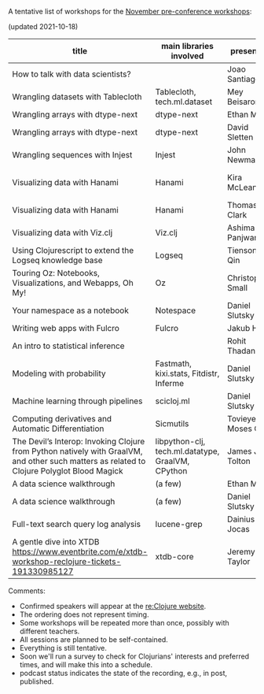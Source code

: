 A tentative list of workshops for the [November pre-conference workshops](https://clojureverse.org/t/re-clojure-2021-pre-conference-workshops/8216/1):

(updated 2021-10-18)

| title                                                                                                                                       | main libraries involved                           | presenter         | confirmed? |interview date  |interviewer|podcast status|
|---------------------------------------------------------------------------------------------------------------------------------------------|---------------------------------------------------|-------------------|------------|--------------  |-----------|--------------|
| How to talk with data scientists?                                                                                                           |                                                   | Joao Santiago     | yes        |                |           |              |
| Wrangling datasets with Tablecloth                                                                                                          | Tablecloth, tech.ml.dataset                       | Mey Beisaron      | yes        |                |           |              |
| Wrangling arrays with dtype-next                                                                                                            | dtype-next                                        | Ethan Miller      | yes        |                |           |              |
| Wrangling arrays with dtype-next                                                                                                            | dtype-next                                        | David Sletten     |            |                |           |              |
| Wrangling sequences with Injest                                                                                                             | Injest                                            | John Newman       | yes        |                |           |              |
| Visualizing data with Hanami                                                                                                                | Hanami                                            | Kira McLean       | yes        |2021-10-27 21:00|David      |              |
| Visualizing data with Hanami                                                                                                                | Hanami                                            | Thomas Clark      | yes        |                |           |              |
| Visualizing data with Viz.clj                                                                                                               | Viz.clj                                           | Ashima Panjwani   | yes        |                |           |              |
| Using Clojurescript to extend the Logseq knowledge base                                                                                     | Logseq                                            | Tienson Qin       | yes        |                |           |              |
| Touring Oz: Notebooks, Visualizations, and Webapps, Oh My!                                                                                  | Oz                                                | Christopher Small | yes        |                |           |              |
| Your namespace as a notebook                                                                                                                | Notespace                                         | Daniel Slutsky    | yes        |                |           |              |
| Writing web apps with Fulcro                                                                                                                | Fulcro                                            | Jakub Holy        | yes        |                |           |              |
| An intro to statistical inference                                                                                                           |                                                   | Rohit Thadani     |            |                |           |              |
| Modeling with probability                                                                                                                   | Fastmath, kixi.stats, Fitdistr, Inferme           | Daniel Slutsky    | yes        |                |           |              |
| Machine learning through pipelines                                                                                                          | scicloj.ml                                        | Daniel Slutsky    | yes        |                |           |              |
| Computing derivatives and Automatic Differentiation                                                                                         | Sicmutils                                         | Tovieye Moses Ozi | yes        |                |           |              |
| The Devil’s Interop: Invoking Clojure from Python natively with GraalVM, and other such matters as related to Clojure Polyglot Blood Magick | libpython-clj, tech.ml.datatype, GraalVM, CPython | James J. Tolton   | yes        |                |           |              |
| A data science walkthrough                                                                                                                  | (a few)                                           | Ethan Miller      | yes        |                |           |              |
| A data science walkthrough                                                                                                                  | (a few)                                           | Daniel Slutsky    | yes        |                |           |              |
| Full-text search query log analysis                                                                                                         | lucene-grep                                       | Dainius Jocas     | yes        |                |           |              |
| A gentle dive into XTDB https://www.eventbrite.com/e/xtdb-workshop-reclojure-tickets-191330985127                                           | xtdb-core                                         | Jeremy Taylor     | yes        |                |           |              |

Comments:
- Confirmed speakers will appear at the [re:Clojure website](https://www.reclojure.org/).
- The ordering does not represent timing.
- Some workshops will be repeated more than once, possibly with different teachers.
- All sessions are planned to be self-contained.
- Everything is still tentative.
- Soon we'll run a survey to check for Clojurians' interests and preferred times, and will make this into a schedule.
- podcast status indicates the state of the recording, e.g., in post, published.
